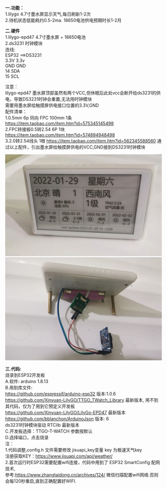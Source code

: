 <b>一.功能：</b> <br/>
1.lilygo 4.7寸墨水屏显示天气,每日刷新1-2次 <br/> 
2.待机状态低能耗约0.5-2ma. 18650电池供电预期时长1-2月 <br/>
   
<b>二.硬件</b>  <br/>
1.lilygo-epd47 4.7寸墨水屏 + 18650电池 <br/>
2.ds3231 时钟模块 <br/>
连线: <br/>
ESP32 ==>DS3231 <br/>
3.3V 3.3v <br/>
GND GND <br/>
14 SDA <br/>
15 SCL <br/>

注意： <br/>
lilygo-epd47 墨水屏顶部虽然有两个VCC,但休眠后此处vcc会断开给ds3231的供电，导致DS3231时钟会重置,无法用时钟模块 <br/>
需要用墨水屏给触摸屏供电接口位置的3.3V,GND <br/>
配件清单： <br/>
1.0.5mm 6p 同向 FPC 100mm 1条<br/>
   https://item.taobao.com/item.htm?id=575345145498 <br/>
2.FPC转接板0.5转2.54 6P 1块<br/>
   https://item.taobao.com/item.htm?id=574894948498 <br/>
3.2.0转2.54线头 1根
   https://item.taobao.com/item.htm?id=562345588560
通过以上配件，引出墨水屏给触摸屏供电的VCC,GND接到DS3231时钟模块 <br/>

<img src= 'https://github.com/lixy123/lilygo_epd47_time_show_weather/blob/main/ink1.jpg?raw=true' /> <br/>
<img src= 'https://github.com/lixy123/lilygo_epd47_time_show_weather/blob/main/ink2.jpg?raw=true' /> <br/>

<b>三.代码:</b><br/>
烧录到ESP32开发板<br/>
A.软件: arduino 1.8.13<br/>
B.用到库文件:<br/>
https://github.com/espressif/arduino-esp32 版本:1.0.6<br/>
https://github.com/Xinyuan-LilyGO/TTGO_TWatch_Library 最新版本, 用不到其代码，仅为了用到它预定义开发板<br/>
https://github.com/Xinyuan-LilyGO/LilyGo-EPD47 最新版本<br/>
https://github.com/bblanchon/ArduinoJson 版本: 6<br/>
ds3231时钟模块驱动 RTClib 最新版本<br/>
C.开发板选择：TTGO-T-WATCH 参数按默认<br/>
D.选择端口，点击烧录<br/>
注：<br/>
1.代码调整,config.h 文件需要修改 jisuapi_key变量 key 为极速天气key <br/>
注册获取KEY：https://www.jisuapi.com/api/weather/<br/>
2.首次运行时ESP32需要配置wifi连接，代码中用到了 ESP32 SmartConfig 配网技术,<br/>
参考:https://www.zhangtaidong.cn/archives/124/ 微信扫描配置wifi网络.否则会每120秒重启,直到正确配置好WIFI.<br/>


